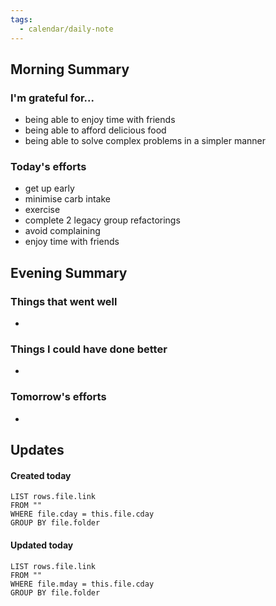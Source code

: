 ```yaml
---
tags:
  - calendar/daily-note
---
```


## Morning Summary

### I'm grateful for...

- being able to enjoy time with friends
- being able to afford delicious food
- being able to solve complex problems in a simpler manner 

### Today's efforts

- get up early 
- minimise carb intake
- exercise
- complete 2 legacy group refactorings
- avoid complaining
- enjoy time with friends

## Evening Summary

### Things that went well

-

### Things I could have done better

-

### Tomorrow's efforts

-

## Updates

#### Created today

```dataview
LIST rows.file.link
FROM ""
WHERE file.cday = this.file.cday
GROUP BY file.folder
```

#### Updated today

```dataview
LIST rows.file.link
FROM ""
WHERE file.mday = this.file.cday
GROUP BY file.folder
```
